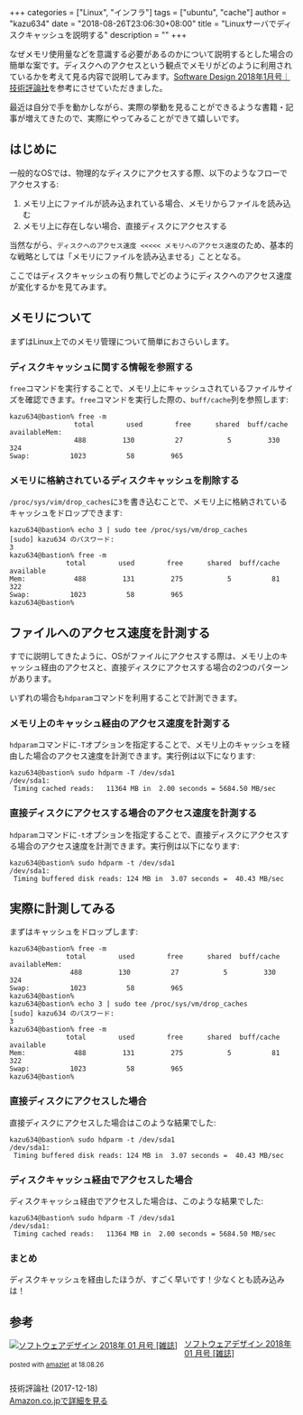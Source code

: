 +++
categories = ["Linux", "インフラ"]
tags = ["ubuntu", "cache"]
author = "kazu634"
date = "2018-08-26T23:06:30+08:00"
title = "Linuxサーバでディスクキャッシュを説明する"
description = ""
+++

なぜメモリ使用量などを意識する必要があるのかについて説明するとした場合の簡単な案です。ディスクへのアクセスという観点でメモリがどのように利用されているかを考えて見る内容で説明してみます。[Software Design 2018年1月号｜技術評論社](http://gihyo.jp/magazine/SD/archive/2018/201801)を参考にさせていただきました。

最近は自分で手を動かしながら、実際の挙動を見ることができるような書籍・記事が増えてきたので、実際にやってみることができて嬉しいです。

## はじめに
一般的なOSでは、物理的なディスクにアクセスする際、以下のようなフローでアクセスする:

1. メモリ上にファイルが読み込まれている場合、メモリからファイルを読み込む
2. メモリ上に存在しない場合、直接ディスクにアクセスする

当然ながら、`ディスクへのアクセス速度 <<<<< メモリへのアクセス速度`のため、基本的な戦略としては「メモリにファイルを読み込ませる」こととなる。

ここではディスクキャッシュの有り無しでどのようにディスクへのアクセス速度が変化するかを見てみます。

## メモリについて
まずはLinux上でのメモリ管理について簡単におさらいします。

### ディスクキャッシュに関する情報を参照する
`free`コマンドを実行することで、メモリ上にキャッシュされているファイルサイズを確認できます。`free`コマンドを実行した際の、`buff/cache`列を参照します:

```
kazu634@bastion% free -m
                total        used        free      shared  buff/cache   availableMem:
                488         130          27           5         330         324
Swap:          1023          58         965
```

### メモリに格納されているディスクキャッシュを削除する
`/proc/sys/vim/drop_caches`に`3`を書き込むことで、メモリ上に格納されているキャッシュをドロップできます:

```
kazu634@bastion% echo 3 | sudo tee /proc/sys/vm/drop_caches
[sudo] kazu634 のパスワード:
3
kazu634@bastion% free -m
              total        used        free      shared  buff/cache   available
Mem:            488         131         275           5          81         322
Swap:          1023          58         965
kazu634@bastion%
```


## ファイルへのアクセス速度を計測する
すでに説明してきたように、OSがファイルにアクセスする際は、メモリ上のキャッシュ経由のアクセスと、直接ディスクにアクセスする場合の2つのパターンがあります。

いずれの場合も`hdparam`コマンドを利用することで計測できます。

### メモリ上のキャッシュ経由のアクセス速度を計測する
`hdparam`コマンドに`-T`オプションを指定することで、メモリ上のキャッシュを経由した場合のアクセス速度を計測できます。実行例は以下になります:

```
kazu634@bastion% sudo hdparm -T /dev/sda1
/dev/sda1:
 Timing cached reads:   11364 MB in  2.00 seconds = 5684.50 MB/sec
```

### 直接ディスクにアクセスする場合のアクセス速度を計測する
`hdparam`コマンドに`-t`オプションを指定することで、直接ディスクにアクセスする場合のアクセス速度を計測できます。実行例は以下になります:

```
kazu634@bastion% sudo hdparm -t /dev/sda1
/dev/sda1:
 Timing buffered disk reads: 124 MB in  3.07 seconds =  40.43 MB/sec
```

## 実際に計測してみる
まずはキャッシュをドロップします:

```
kazu634@bastion% free -m
              total        used        free      shared  buff/cache   availableMem:
               488         130          27           5         330         324
Swap:          1023          58         965
kazu634@bastion%
kazu634@bastion% echo 3 | sudo tee /proc/sys/vm/drop_caches
[sudo] kazu634 のパスワード:
3
kazu634@bastion% free -m
              total        used        free      shared  buff/cache   available
Mem:            488         131         275           5          81         322
Swap:          1023          58         965
kazu634@bastion%
```

### 直接ディスクにアクセスした場合
直接ディスクにアクセスした場合はこのような結果でした:


```
kazu634@bastion% sudo hdparm -t /dev/sda1
/dev/sda1:
 Timing buffered disk reads: 124 MB in  3.07 seconds =  40.43 MB/sec
```

### ディスクキャッシュ経由でアクセスした場合
ディスクキャッシュ経由でアクセスした場合は、このような結果でした:

```
kazu634@bastion% sudo hdparm -T /dev/sda1
/dev/sda1:
 Timing cached reads:   11364 MB in  2.00 seconds = 5684.50 MB/sec
```

### まとめ
ディスクキャッシュを経由したほうが、すごく早いです！少なくとも読み込みは！

## 参考
<div class="amazlet-box" style="margin-bottom:0px;"><div class="amazlet-image" style="float:left;margin:0px 12px 1px 0px;"><a href="https://www.amazon.co.jp/exec/obidos/ASIN/B076M9MGDL/simsnes-22/ref=nosim/" name="amazletlink" target="_blank"><img src="https://images-fe.ssl-images-amazon.com/images/I/61xVgsnyrIL._SL160_.jpg" alt="ソフトウェアデザイン 2018年 01 月号 [雑誌]" style="border: none;" /></a></div><div class="amazlet-info" style="line-height:120%; margin-bottom: 10px"><div class="amazlet-name" style="margin-bottom:10px;line-height:120%"><a href="https://www.amazon.co.jp/exec/obidos/ASIN/B076M9MGDL/simsnes-22/ref=nosim/" name="amazletlink" target="_blank">ソフトウェアデザイン 2018年 01 月号 [雑誌]</a><div class="amazlet-powered-date" style="font-size:80%;margin-top:5px;line-height:120%">posted with <a href="http://www.amazlet.com/" title="amazlet" target="_blank">amazlet</a> at 18.08.26</div></div><div class="amazlet-detail"><br />技術評論社 (2017-12-18)<br /></div><div class="amazlet-sub-info" style="float: left;"><div class="amazlet-link" style="margin-top: 5px"><a href="https://www.amazon.co.jp/exec/obidos/ASIN/B076M9MGDL/simsnes-22/ref=nosim/" name="amazletlink" target="_blank">Amazon.co.jpで詳細を見る</a></div></div></div><div class="amazlet-footer" style="clear: left"></div></div>

